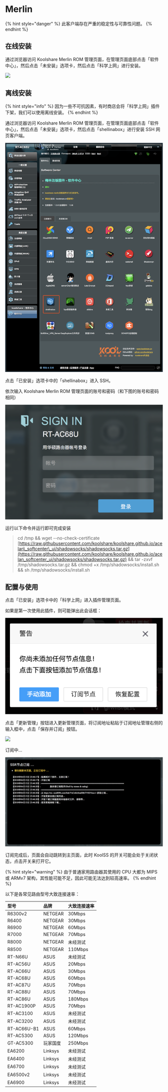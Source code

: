 # Merlin

{% hint style="danger" %}
此客户端存在严重的稳定性与可靠性问题。
{% endhint %}

## 在线安装

通过浏览器访问 Koolshare Merlin ROM 管理页面，在管理页面底部点击「软件中心」，然后点击「未安装」选项卡，然后点击「科学上网」进行安装。

![](../../.gitbook/assets/wx20180415-233912-2x.png)

## 离线安装

{% hint style="info" %}
因为一些不可抗因素，有时商店会将「科学上网」插件下架，我们可以使用离线安装。
{% endhint %}

通过浏览器访问 Koolshare Merlin ROM 管理页面，在管理页面底部点击「软件中心」，然后点击「未安装」选项卡，然后点击「shellinabox」进行安装 SSH 网页客户端。

![](../../.gitbook/assets/image%20%2824%29.png)

点击「已安装」选项卡中的「shellinabox」进入 SSH。

依次输入 Koolshare Merlin ROM 管理页面的账号和密码（和下图的账号和密码相同）

![](../../.gitbook/assets/image-12.png)

运行以下命令并运行即可完成安装

> cd /tmp && wget --no-check-certificate [https://raw.githubusercontent.com/koolshare/koolshare.github.io/acelan\_softcenter\_ui/shadowsocks/shadowsocks.tar.gz](https://raw.githubusercontent.com/koolshare/koolshare.github.io/acelan_softcenter_ui/shadowsocks/shadowsocks.tar.gz) && tar -zxvf /tmp/shadowsocks.tar.gz && chmod +x /tmp/shadowsocks/install.sh && sh /tmp/shadowsocks/install.sh

## 配置与使用

点击「已安装」选项卡中的「科学上网」进入插件管理页面。

如果是第一次使用此插件，则可能弹出此会话框：

![](../../.gitbook/assets/image-15.png)

点击「更新管理」按钮进入更新管理页面，将订阅地址粘贴于订阅地址管理右侧的输入框中，点击「保存并订阅」按钮。

![](../../.gitbook/assets/wx20180415-234101-2x.png)

订阅中...

![](../../.gitbook/assets/image-2.png)

订阅完成后，页面会自动跳转到主页面，此时 KoolSS 的开关可能会处于关闭状态，点击开关来打开它。

{% hint style="warning" %}
由于普通家用路由器其使用的 CPU 大都为 MIPS 或 ARMv7 架构，其性能可能不足，因此可能无法达到较高速率。
{% endhint %}

以下是各常见路由型号大致连接速率：

| 型号 | 品牌 | 大致连接速率 |
| :--- | :--- | :--- |
| R6300v2 | NETGEAR | 30Mbps |
| R6400 | NETGEAR | 30Mbps |
| R6900 | NETGEAR | 60Mbps |
| R7000 | NETGEAR | 70Mbps |
| R8000 | NETGEAR | 未经测试 |
| R8500 | NETGEAR | 110Mbps |
| RT-N66U | ASUS | 未经测试 |
| RT-AC56U | ASUS | 20Mbps |
| RT-AC66U | ASUS | 30Mbps |
| RT-AC68U | ASUS | 60Mbps |
| RT-AC87U | ASUS | 70Mbps |
| RT-AC88U | ASUS | 70Mbps |
| RT-AC86U | ASUS | 180Mbps |
| RT-AC1900P | ASUS | 70Mbps |
| RT-AC3100 | ASUS | 未经测试 |
| RT-AC3200 | ASUS | 未经测试 |
| RT-AC66U-B1 | ASUS | 60Mbps |
| RT-AC5300 | ASUS | 120Mbps |
| GT-AC5300 | 玩家国度 | 250Mbps |
| EA6200 | Linksys | 未经测试 |
| EA6400 | Linksys | 未经测试 |
| EA6700 | Linksys | 未经测试 |
| EA6500v2 | Linksys | 未经测试 |
| EA6900 | Linksys | 未经测试 |

